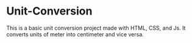 # Unit-Conversion
This is a basic unit conversion project made with HTML, CSS, and Js. It converts units of meter into centimeter and vice versa.
